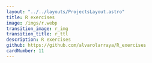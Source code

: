 ```yaml
---
layout: "../../layouts/ProjectsLayout.astro"
title: R exercises
image: /imgs/r.webp
transition_image: r_img
transition_title: r_ttl
description: R exercises
github: https://github.com/alvarolarraya/R_exercises
cardNumber: 11
---
```








<link href='https://fonts.googleapis.com/css?family=Caveat' rel='stylesheet'>
<style>
  .projectTitles{
    text-align: center;
    font-size: 6rem;
    display: block;
    margin: 0 auto;
    width: 70%;   
    line-height: 4rem; 
    font-family: "Caveat";
    padding-bottom:2vh;
    margin-bottom:4vh;
    border-bottom: 3px rgb(var(--accent)) dashed;
    margin-top:15vh;
  }
  p{
    text-align: center;
    font-size: 3rem;
    display: block;
    margin: 0 auto;
    width: 70%;   
    line-height: 4rem; 
    font-family: "Caveat";
  }
  b{
    font-size: 4rem;
    background-color: #2E2E2E;
  }
  #playLink{
    text-align: center;
    font-size: 10rem;
    display: block;
    margin: 0 auto;
    width: 70%;   
    text-decoration: none;
    animation: hithere 2.5s infinite;
  }
  @keyframes hithere {
    30% { transform: scale(1.2); }
    40%, 60% { transform: rotate(-20deg) scale(1.2); }
    50% { transform: rotate(20deg) scale(1.2); }
    70% { transform: rotate(0deg) scale(1.2); }
    100% { transform: scale(1); }
  }
</style>